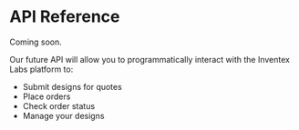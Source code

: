 # API Reference

Coming soon.

Our future API will allow you to programmatically interact with the Inventex Labs platform to:
*   Submit designs for quotes
*   Place orders
*   Check order status
*   Manage your designs
